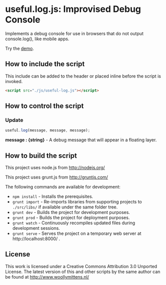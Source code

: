# useful.log.js: Improvised Debug Console

Implements a debug console for use in browsers that do not output console.log(), like mobile apps.

Try the <a href="http://www.woollymittens.nl/useful/default.php?url=useful-log">demo</a>.

## How to include the script

This include can be added to the header or placed inline before the script is invoked.

```html
<script src="./js/useful-log.js"></script>
```

## How to control the script

### Update

```javascript
useful.log(message, message, message);
```

**message : {string}** - A debug message that will appear in a floating layer.

## How to build the script

This project uses node.js from http://nodejs.org/

This project uses grunt.js from http://gruntjs.com/

The following commands are available for development:
+ `npm install` - Installs the prerequisites.
+ `grunt import` - Re-imports libraries from supporting projects to `./src/libs/` if available under the same folder tree.
+ `grunt dev` - Builds the project for development purposes.
+ `grunt prod` - Builds the project for deployment purposes.
+ `grunt watch` - Continuously recompiles updated files during development sessions.
+ `grunt serve` - Serves the project on a temporary web server at http://localhost:8000/ .

## License

This work is licensed under a Creative Commons Attribution 3.0 Unported License. The latest version of this and other scripts by the same author can be found at http://www.woollymittens.nl/
